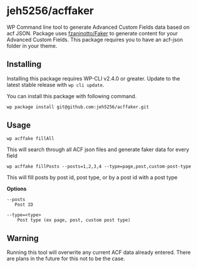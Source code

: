 jeh5256/acffaker
===========================

WP Command line tool to generate Advanced Custom Fields data based on acf JSON. Package uses [fzaninotto/Faker](https://github.com/fzaninotto/Faker)
to generate content for your Advanced Custom Fields. This package requires you to have an acf-json folder in your theme.


## Installing

Installing this package requires WP-CLI v2.4.0 or greater. Update to the latest stable release with `wp cli update`.

You can install this package with following command.

```bash
wp package install git@github.com:jeh5256/acffaker.git
```

## Usage

`wp acffake fillAll`

This will search through all ACF json files and generate faker data for every field


`wp acffake fillPosts --posts=1,2,3,4 --type=page,post,custom-post-type`

This will fill posts by post id, post type, or by a post id with a post type


**Options**

    --posts
       Post ID
         
    --type=<type>
        Post type (ex page, post, custom post type)
        
## Warning
Running this tool will overwrite any current ACF data already entered. There are plans in the future for this not to be the case.